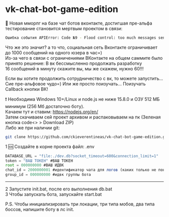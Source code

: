 # vk-chat-bot-game-edition

💬 Новая мморпг на базе чат ботов вконтакте, достигшая пре-альфа тестирование становится мертвым проектом в связи:
```bash
Ошибка события APIError: Code №9 - Flood control: too much messages sent to user
```
Что же это значит? а то что, социальная сеть Вконтакте ограничивает до 1000 сообщений на одного юзера в час=) <br>
Из-за чего в связи с ограничениями ВКонтакте на общем саммите было принято решение: В вк бессмысленно продолжать разработку <br>
16 сообщений в минуту скажите вы, мы же скажем, нужно 60!!!<br>

Если вы хотите продолжить сотрудничество с вк, то можете запустить... Сие пре-альфовое чудо=) Или же просто поизучать... Поизучать Callback кнопки ВК!

❗ Необходима Windows 10+/Linux и node.js не ниже 15.8.0 и ОЗУ 512 МБ минимум (256 Мб достаточно боту).<br />
Качаем тут и ставим: https://nodejs.org/en/ <br />
Затем скачиваем сей проект архивом и распаковываем на пк (Зеленая кнопка code<> > Download ZIP) <br />
Либо же при наличии git: <br />
```bash
git clone https://github.com/ckieverentineas/vk-chat-bot-game-edition.git
```

1 🆘 Создайте в корне проекта файл: .env
```js
DATABASE_URL = "file:./dev.db?socket_timeout=600&connection_limit=1"
token = "ВАШ ТОКЕН" #ВАШ ТОКЕН
root = 000000000 #ВАШ ИДВК
chat_id = 2000000001 #идентификатор чата для логов (каких только не понятно ибо не успели задействовать лол)
group_id = 000000000 #идвк группы бота
```
____
2 Запустите init.bat, после его выполнения db.bat <br>
3 Чтобы запускать бота, запускайте start.bat <br>

P.S. Чтобы инициализировать три локации, три типа мобов, два типа боссов, напишите боту в лс init.
